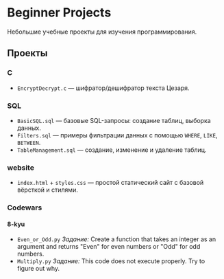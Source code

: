 # Beginner Projects  
Небольшие учебные проекты для изучения программирования.  

## Проекты  
### C  
- `EncryptDecrypt.c` — шифратор/дешифратор текста Цезаря.  

### SQL  
- `BasicSQL.sql` — базовые SQL-запросы: создание таблиц, выборка данных.  
- `Filters.sql` — примеры фильтрации данных с помощью `WHERE`, `LIKE`, `BETWEEN`.  
- `TableManagement.sql` — создание, изменение и удаление таблиц.  

### website  
- `index.html` + `styles.css` — простой статический сайт с базовой вёрсткой и стилями.  

### Codewars
#### 8-kyu
- `Even_or_Odd.py`
*Задание:* Create a function that takes an integer as an argument and returns "Even" for even numbers or "Odd" for odd numbers.
- `Multiply.py`
*Задание:* This code does not execute properly. Try to figure out why.